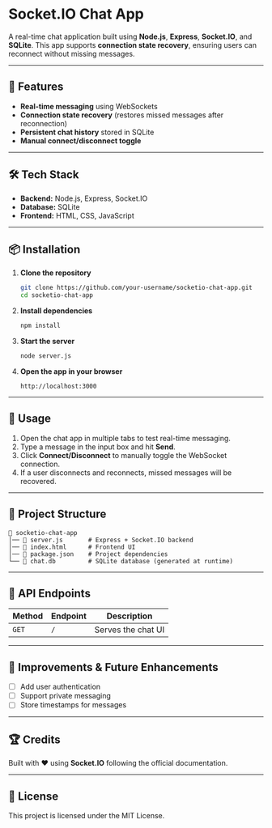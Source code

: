 # Socket.IO Chat App

A real-time chat application built using **Node.js**, **Express**, **Socket.IO**, and **SQLite**. This app supports **connection state recovery**, ensuring users can reconnect without missing messages.

---

## 🚀 Features

- **Real-time messaging** using WebSockets
- **Connection state recovery** (restores missed messages after reconnection)
- **Persistent chat history** stored in SQLite
- **Manual connect/disconnect toggle**

---

## 🛠 Tech Stack

- **Backend:** Node.js, Express, Socket.IO
- **Database:** SQLite
- **Frontend:** HTML, CSS, JavaScript

---

## 📦 Installation

1. **Clone the repository**
   ```sh
   git clone https://github.com/your-username/socketio-chat-app.git
   cd socketio-chat-app
   ```

2. **Install dependencies**
   ```sh
   npm install
   ```

3. **Start the server**
   ```sh
   node server.js
   ```

4. **Open the app in your browser**
   ```
   http://localhost:3000
   ```

---

## 📜 Usage

1. Open the chat app in multiple tabs to test real-time messaging.
2. Type a message in the input box and hit **Send**.
3. Click **Connect/Disconnect** to manually toggle the WebSocket connection.
4. If a user disconnects and reconnects, missed messages will be recovered.

---

## 📂 Project Structure

```
📁 socketio-chat-app
│── 📄 server.js       # Express + Socket.IO backend
│── 📄 index.html      # Frontend UI
│── 📄 package.json    # Project dependencies
└── 📄 chat.db         # SQLite database (generated at runtime)
```

---

## 📝 API Endpoints

| Method | Endpoint | Description |
|--------|------------|-----------------|
| `GET`  | `/`        | Serves the chat UI |

---

## 📌 Improvements & Future Enhancements

- [ ] Add user authentication
- [ ] Support private messaging
- [ ] Store timestamps for messages

---

## 🏆 Credits

Built with ❤️ using **Socket.IO** following the official documentation.

---

## 📜 License

This project is licensed under the MIT License.

